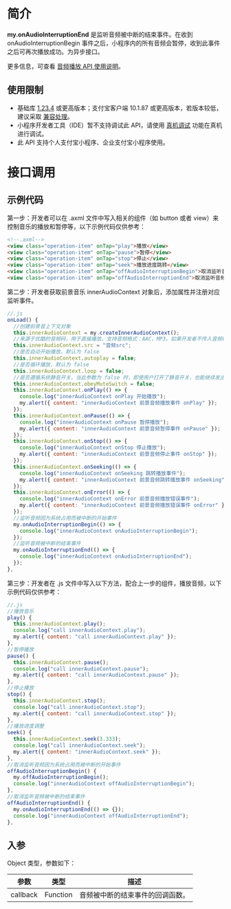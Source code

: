 # 简介
**my.onAudioInterruptionEnd** 是监听音频被中断的结束事件。在收到 onAudioInterruptionBegin 事件之后，小程序内的所有音频会暂停，收到此事件之后可再次播放成功。为异步接口。

更多信息，可查看 [音频播放 API 使用说明](https://opendocs.alipay.com/mini/03l3fn)。

## 使用限制

- 基础库 [1.23.4](https://opendocs.alipay.com/mini/framework/lib) 或更高版本；支付宝客户端 10.1.87 或更高版本，若版本较低，建议采取 [兼容处理](https://opendocs.alipay.com/mini/framework/compatibility)。
- 小程序开发者工具（IDE）暂不支持调试此 API，请使用 [真机调试](https://opendocs.alipay.com/mini/ide/remote-debug) 功能在真机进行调试。
- 此 API 支持个人支付宝小程序、企业支付宝小程序使用。

# 接口调用

## 示例代码
第一步：开发者可以在 .axml 文件中写入相关的组件（如 button 或者 view）来控制音乐的播放和暂停等，以下示例代码仅供参考：
```html
<!--.axml-->
<view class="operation-item" onTap="play">播放</view>
<view class="operation-item" onTap="pause">暂停</view>
<view class="operation-item" onTap="stop">停止</view>
<view class="operation-item" onTap="seek">播放进度跳转</view>
<view class="operation-item" onTap="offAudioInterruptionBegin">取消监听音频因为系统占用而被中断的开始事件</view>
<view class="operation-item" onTap="offAudioInterruptionEnd">取消监听音频被中断的结束事件</view>
```
第二步：开发者获取前景音乐 innerAudioContext 对象后，添加属性并注册对应监听事件。
```javascript
//.js
onLoad() {
  //创建前景音上下文对象
  this.innerAudioContext = my.createInnerAudioContext();
  //来源于优酷的音频码，用于直接播放。支持音频格式：AAC，MP3。如果开发者不传入音频码，控制台不会报错，但无音频播放。
  this.innerAudioContext.src = "音频src";
  //是否自动开始播放，默认为 false
  this.innerAudioContext.autoplay = false;
  //是否循环播放，默认为 false
  this.innerAudioContext.loop = false;
  //是否遵循系统静音开关，当此参数为 false 时，即使用户打开了静音开关，也能继续发出声音，默认值 true(注意：此参数仅 iOS 支持)。
  this.innerAudioContext.obeyMuteSwitch = false;
  this.innerAudioContext.onPlay(() => {
    console.log("innerAudioContext onPlay 开始播放");
    my.alert({ content: "innerAudioContext 前景音频播放事件 onPlay" });
  });
  this.innerAudioContext.onPause(() => {
    console.log("innerAudioContext onPause 暂停播放");
    my.alert({ content: "innerAudioContext 前景音频暂停事件 onPause" });
  });
  this.innerAudioContext.onStop(() => {
    console.log("innerAudioContext onStop 停止播放");
    my.alert({ content: "innerAudioContext 前景音频停止事件 onStop" });
  });
  this.innerAudioContext.onSeeking(() => {
    console.log("innerAudioContext onSeeking 跳转播放事件");
    my.alert({ content: "innerAudioContext 前景音频跳转播放事件 onSeeking" });
  });
  this.innerAudioContext.onError(() => {
    console.log("innerAudioContext onError 前景音频播放错误事件");
    my.alert({ content: "innerAudioContext 前景音频播放错误事件 onError" });
  });
  //监听音频因为系统占用而被中断的开始事件
  my.onAudioInterruptionBegin(() => {
    console.log("innerAudioContext onAudioInterruptionBegin");
  });
  //监听音频被中断的结束事件
  my.onAudioInterruptionEnd(() => {
    console.log("innerAudioContext onAudioInterruptionEnd");
  });
},
```
第三步：开发者在 .js 文件中写入以下方法，配合上一步的组件，播放音频，以下示例代码仅供参考：
```javascript
//.js
//播放音乐
play() {
  this.innerAudioContext.play();
  console.log("call innerAudioContext.play");
  my.alert({ content: "call innerAudioContext.play" });
},
//暂停播放
pause() {
  this.innerAudioContext.pause();
  console.log("call innerAudioContext.pause");
  my.alert({ content: "call innerAudioContext.pause" });
},
//停止播放
stop() {
  this.innerAudioContext.stop();
  console.log("call innerAudioContext.stop");
  my.alert({ content: "call innerAudioContext.stop" });
},
//播放进度调整
seek() {
  this.innerAudioContext.seek(3.333);
  console.log("call innerAudioContext.seek");
  my.alert({ content: "innerAudioContext.seek" });
},
//取消监听音频因为系统占用而被中断的开始事件
offAudioInterruptionBegin() {
  my.offAudioInterruptionBegin();
  console.log("innerAudioContext offAudioInterruptionBegin");
},
//取消监听音频被中断的结束事件
offAudioInterruptionEnd() {
  my.onAudioInterruptionEnd(() => {});
  console.log("innerAudioContext offAudioInterruptionEnd");
},
```

## 入参

Object 类型，参数如下：

| **参数** | **类型** | **描述** |
| --- | --- | --- |
| callback | Function | 音频被中断的结束事件的回调函数。 |
